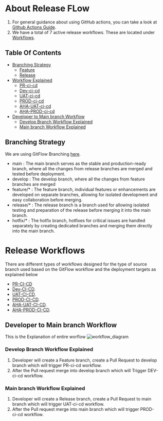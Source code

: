 # About Release FLow

1. For general guidance about using GitHub actions, you can take a look at [Github Actions Guide](https://docs.github.com/en/actions/guides). 
2. We have a total of 7 active release workflows. These are located under [Workflows](https://github.com/REAN-Foundation/reancare-service/tree/develop/.github/workflows).

## Table Of Contents
- [Branching Strategy](#Branching-Strategy)
  - [Feature](#Feature-Branch)
  - [Release](#Release-Branch)
- [Workflow Explained](#Workflow-Explained)
  - [PR-ci-cd](#PR-ci-cd)
  - [Dev-ci-cd](#Dev-ci-cd)
  - [UAT-ci-cd](#UAT-ci-cd)
  - [PROD-ci-cd](#PROD-ci-cd)
  - [AHA-UAT-ci-cd](#AHA-UAT-ci-cd)
  - [AHA-PROD-ci-cd](#AHA-PROD-ci-cd)
- [Developer to Main branch Workflow](#Developer-to-Main-branch-Workflow)
  - [Develop Branch Workflow Explained](#Develop-Branch-Workflow-Explained)
  - [Main branch Workflow Explained](#Main-branch-Workflow-Explained)


## Branching Strategy

We are using GitFlow Branching [here](https://www.atlassian.com/git/tutorials/comparing-workflows/gitflow-workflow).

* main : The main branch serves as the stable and production-ready branch, where all the changes from release branches are merged and tested before deployment.
* develop : The develop branch, where all the changes from feature branches are merged 
* feature/* : The feature branch, individual features or enhancements are developed on separate branches, allowing for isolated development and easy collaboration before merging.
* release/* : The release branch is a branch used for allowing isolated testing and preparation of the release before merging it into the main branch.
* hotfix/* : The hotfix branch, hotfixes for critical issues are handled separately by creating dedicated branches and merging them directly into the main branch.
 
# Release Workflows 
 
There are different types of workflows designed for the type of source branch used based on the GitFlow workflow and the deployment targets as explained below
 
* [PR-CI-CD](release_docs/Pr-ci-cd_ReleaseFlow.md)
* [Dev-CI-CD](release_docs/Dev-ci-cd_ReleaseFlow.md).
* [UAT-CI-CD](release_docs/Uat-ci-cd_ReleaseFlow.md).
* [PROD-CI-CD](release_docs/Prod-ci-cd_ReleaseFlow.md).
* [AHA-UAT-CI-CD](release_docs/AHA-UAT_ReleaseFlow.md).
* [AHA-PROD-CI-CD](release_docs/AHA-Prod_ReleaseFlow.md).

## Developer to Main branch Workflow

This is the Explanation of entire worflow
![workflow_diagram](https://github.com/REAN-Foundation/reancare-service/blob/feature/flow_documentation/assets/images/workflow_diagram.png?raw=true)

### Develop Branch Workflow Explained

1. Developer will create a Feature branch, create a Pull Request to develop branch which will trigger PR-ci-cd workflow.
2. After the Pull request merge into develop branch which will Trigger DEV-ci-cd workflow.

### Main branch Workflow Explained

1. Developer will create a Release branch, create a Pull Request to main branch which will trigger UAT-ci-cd workflow.
2. After the Pull request merge into main branch which will trigger PROD-ci-cd workflow.

